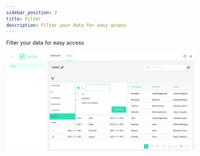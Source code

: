 ```yaml
---
sidebar_position: 2
title: Filter
description: Filter your data for easy access
---
```


Filter your data for easy access

![Add Action Example Screenshot](/img/add-filter-example.png)